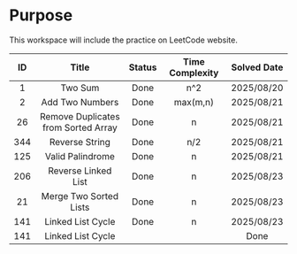 # Purpose
This workspace will include the practice on LeetCode website. 

| ID | Title  | Status | Time Complexity | Solved Date |
| :--: | :--: | :----: | :-------------: | :--: |
| 1 | Two Sum | Done | n^2 | 2025/08/20 |
| 2 | Add Two Numbers | Done | max(m,n) | 2025/08/21 |
| 26 | Remove Duplicates from Sorted Array | Done | n | 2025/08/21 |
| 344 | Reverse String | Done | n/2 | 2025/08/21 |
| 125 | Valid Palindrome | Done | n | 2025/08/21 |
| 206 | Reverse Linked List | Done | n | 2025/08/23 |
| 21 | Merge Two Sorted Lists | Done | n | 2025/08/23 |
| 141 | Linked List Cycle | Done | n | 2025/08/23 | 
| 141 | Linked List Cycle || | Done | n | 2025/08/23 | 